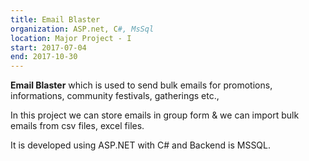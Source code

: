 ```yaml
---
title: Email Blaster
organization: ASP.net, C#, MsSql
location: Major Project - I
start: 2017-07-04
end: 2017-10-30
---
```


 **Email Blaster** which is used to send bulk emails for promotions, informations, community festivals, gatherings etc., 
 
 In this project we can store emails in group form & we can import bulk emails from csv files, excel files.

 It is developed using ASP.NET with C# and Backend is MSSQL.